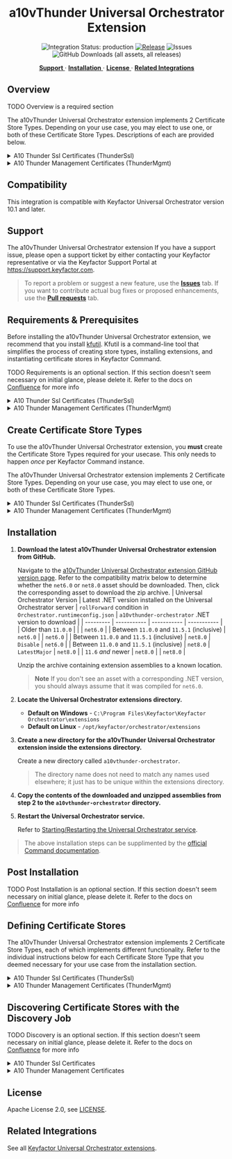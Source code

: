 <h1 align="center" style="border-bottom: none">
    a10vThunder Universal Orchestrator Extension
</h1>

<p align="center">
  <!-- Badges -->
<img src="https://img.shields.io/badge/integration_status-production-3D1973?style=flat-square" alt="Integration Status: production" />
<a href="https://github.com/Keyfactor/a10vthunder-orchestrator/releases"><img src="https://img.shields.io/github/v/release/Keyfactor/a10vthunder-orchestrator?style=flat-square" alt="Release" /></a>
<img src="https://img.shields.io/github/issues/Keyfactor/a10vthunder-orchestrator?style=flat-square" alt="Issues" />
<img src="https://img.shields.io/github/downloads/Keyfactor/a10vthunder-orchestrator/total?style=flat-square&label=downloads&color=28B905" alt="GitHub Downloads (all assets, all releases)" />
</p>

<p align="center">
  <!-- TOC -->
  <a href="#support">
    <b>Support</b>
  </a>
  ·
  <a href="#installation">
    <b>Installation</b>
  </a>
  ·
  <a href="#license">
    <b>License</b>
  </a>
  ·
  <a href="https://github.com/orgs/Keyfactor/repositories?q=orchestrator">
    <b>Related Integrations</b>
  </a>
</p>

## Overview

TODO Overview is a required section

The a10vThunder Universal Orchestrator extension implements 2 Certificate Store Types. Depending on your use case, you may elect to use one, or both of these Certificate Store Types. Descriptions of each are provided below.

<details><summary>A10 Thunder Ssl Certificates (ThunderSsl)</summary>


### ThunderSsl
TODO Global Store Type Section is an optional section. If this section doesn't seem necessary on initial glance, please delete it. Refer to the docs on [Confluence](https://keyfactor.atlassian.net/wiki/x/SAAyHg) for more info


TODO Overview is a required section
</details>

<details><summary>A10 Thunder Management Certificates (ThunderMgmt)</summary>


### ThunderMgmt
TODO Global Store Type Section is an optional section. If this section doesn't seem necessary on initial glance, please delete it. Refer to the docs on [Confluence](https://keyfactor.atlassian.net/wiki/x/SAAyHg) for more info


TODO Overview is a required section
</details>


## Compatibility

This integration is compatible with Keyfactor Universal Orchestrator version 10.1 and later.

## Support
The a10vThunder Universal Orchestrator extension If you have a support issue, please open a support ticket by either contacting your Keyfactor representative or via the Keyfactor Support Portal at https://support.keyfactor.com. 
 
> To report a problem or suggest a new feature, use the **[Issues](../../issues)** tab. If you want to contribute actual bug fixes or proposed enhancements, use the **[Pull requests](../../pulls)** tab.

## Requirements & Prerequisites

Before installing the a10vThunder Universal Orchestrator extension, we recommend that you install [kfutil](https://github.com/Keyfactor/kfutil). Kfutil is a command-line tool that simplifies the process of creating store types, installing extensions, and instantiating certificate stores in Keyfactor Command.


TODO Requirements is an optional section. If this section doesn't seem necessary on initial glance, please delete it. Refer to the docs on [Confluence](https://keyfactor.atlassian.net/wiki/x/SAAyHg) for more info

<details><summary>A10 Thunder Ssl Certificates (ThunderSsl)</summary>

### A10 Thunder Ssl Certificates Requirements
TODO Global Store Type Section is an optional section. If this section doesn't seem necessary on initial glance, please delete it. Refer to the docs on [Confluence](https://keyfactor.atlassian.net/wiki/x/SAAyHg) for more info


TODO Requirements is an optional section. If this section doesn't seem necessary on initial glance, please delete it. Refer to the docs on [Confluence](https://keyfactor.atlassian.net/wiki/x/SAAyHg) for more info
</details>



<details><summary>A10 Thunder Management Certificates (ThunderMgmt)</summary>

### A10 Thunder Management Certificates Requirements
TODO Global Store Type Section is an optional section. If this section doesn't seem necessary on initial glance, please delete it. Refer to the docs on [Confluence](https://keyfactor.atlassian.net/wiki/x/SAAyHg) for more info


TODO Requirements is an optional section. If this section doesn't seem necessary on initial glance, please delete it. Refer to the docs on [Confluence](https://keyfactor.atlassian.net/wiki/x/SAAyHg) for more info
</details>





## Create Certificate Store Types

To use the a10vThunder Universal Orchestrator extension, you **must** create the Certificate Store Types required for your usecase. This only needs to happen _once_ per Keyfactor Command instance.

The a10vThunder Universal Orchestrator extension implements 2 Certificate Store Types. Depending on your use case, you may elect to use one, or both of these Certificate Store Types.

<details><summary>A10 Thunder Ssl Certificates (ThunderSsl)</summary>

TODO Global Store Type Section is an optional section. If this section doesn't seem necessary on initial glance, please delete it. Refer to the docs on [Confluence](https://keyfactor.atlassian.net/wiki/x/SAAyHg) for more info


* **Create ThunderSsl using kfutil**:

    ```shell
    # A10 Thunder Ssl Certificates
    kfutil store-types create ThunderSsl
    ```

* **Create ThunderSsl manually in the Command UI**:
    <details><summary>Create ThunderSsl manually in the Command UI</summary>

    Create a store type called `ThunderSsl` with the attributes in the tables below:

    #### Basic Tab
    | Attribute | Value | Description |
    | --------- | ----- | ----- |
    | Name | A10 Thunder Ssl Certificates | Display name for the store type (may be customized) |
    | Short Name | ThunderSsl | Short display name for the store type |
    | Capability | ThunderSsl | Store type name orchestrator will register with. Check the box to allow entry of value |
    | Supports Add | ✅ Checked | Check the box. Indicates that the Store Type supports Management Add |
    | Supports Remove | ✅ Checked | Check the box. Indicates that the Store Type supports Management Remove |
    | Supports Discovery | 🔲 Unchecked |  Indicates that the Store Type supports Discovery |
    | Supports Reenrollment | ✅ Checked |  Indicates that the Store Type supports Reenrollment |
    | Supports Create | 🔲 Unchecked |  Indicates that the Store Type supports store creation |
    | Needs Server | ✅ Checked | Determines if a target server name is required when creating store |
    | Blueprint Allowed | 🔲 Unchecked | Determines if store type may be included in an Orchestrator blueprint |
    | Uses PowerShell | 🔲 Unchecked | Determines if underlying implementation is PowerShell |
    | Requires Store Password | 🔲 Unchecked | Enables users to optionally specify a store password when defining a Certificate Store. |
    | Supports Entry Password | 🔲 Unchecked | Determines if an individual entry within a store can have a password. |

    The Basic tab should look like this:

    ![ThunderSsl Basic Tab](docsource/images/ThunderSsl-basic-store-type-dialog.png)

    #### Advanced Tab
    | Attribute | Value | Description |
    | --------- | ----- | ----- |
    | Supports Custom Alias | Forbidden | Determines if an individual entry within a store can have a custom Alias. |
    | Private Key Handling | Optional | This determines if Keyfactor can send the private key associated with a certificate to the store. Required because IIS certificates without private keys would be invalid. |
    | PFX Password Style | Default | 'Default' - PFX password is randomly generated, 'Custom' - PFX password may be specified when the enrollment job is created (Requires the Allow Custom Password application setting to be enabled.) |

    The Advanced tab should look like this:

    ![ThunderSsl Advanced Tab](docsource/images/ThunderSsl-advanced-store-type-dialog.png)

    > For Keyfactor **Command versions 24.4 and later**, a Certificate Format dropdown is available with PFX and PEM options. Ensure that **PFX** is selected, as this determines the format of new and renewed certificates sent to the Orchestrator during a Management job. Currently, all Keyfactor-supported Orchestrator extensions support only PFX.

    #### Custom Fields Tab
    Custom fields operate at the certificate store level and are used to control how the orchestrator connects to the remote target server containing the certificate store to be managed. The following custom fields should be added to the store type:

    | Name | Display Name | Description | Type | Default Value/Options | Required |
    | ---- | ------------ | ---- | --------------------- | -------- | ----------- |
    | allowInvalidCert | Allow Invalid Cert on A10 Management API |  | Bool | true | ✅ Checked |

    The Custom Fields tab should look like this:

    ![ThunderSsl Custom Fields Tab](docsource/images/ThunderSsl-custom-fields-store-type-dialog.png)



    </details>
</details>

<details><summary>A10 Thunder Management Certificates (ThunderMgmt)</summary>

TODO Global Store Type Section is an optional section. If this section doesn't seem necessary on initial glance, please delete it. Refer to the docs on [Confluence](https://keyfactor.atlassian.net/wiki/x/SAAyHg) for more info


* **Create ThunderMgmt using kfutil**:

    ```shell
    # A10 Thunder Management Certificates
    kfutil store-types create ThunderMgmt
    ```

* **Create ThunderMgmt manually in the Command UI**:
    <details><summary>Create ThunderMgmt manually in the Command UI</summary>

    Create a store type called `ThunderMgmt` with the attributes in the tables below:

    #### Basic Tab
    | Attribute | Value | Description |
    | --------- | ----- | ----- |
    | Name | A10 Thunder Management Certificates | Display name for the store type (may be customized) |
    | Short Name | ThunderMgmt | Short display name for the store type |
    | Capability | ThunderMgmt | Store type name orchestrator will register with. Check the box to allow entry of value |
    | Supports Add | ✅ Checked | Check the box. Indicates that the Store Type supports Management Add |
    | Supports Remove | ✅ Checked | Check the box. Indicates that the Store Type supports Management Remove |
    | Supports Discovery | 🔲 Unchecked |  Indicates that the Store Type supports Discovery |
    | Supports Reenrollment | ✅ Checked |  Indicates that the Store Type supports Reenrollment |
    | Supports Create | 🔲 Unchecked |  Indicates that the Store Type supports store creation |
    | Needs Server | ✅ Checked | Determines if a target server name is required when creating store |
    | Blueprint Allowed | 🔲 Unchecked | Determines if store type may be included in an Orchestrator blueprint |
    | Uses PowerShell | 🔲 Unchecked | Determines if underlying implementation is PowerShell |
    | Requires Store Password | 🔲 Unchecked | Enables users to optionally specify a store password when defining a Certificate Store. |
    | Supports Entry Password | 🔲 Unchecked | Determines if an individual entry within a store can have a password. |

    The Basic tab should look like this:

    ![ThunderMgmt Basic Tab](docsource/images/ThunderMgmt-basic-store-type-dialog.png)

    #### Advanced Tab
    | Attribute | Value | Description |
    | --------- | ----- | ----- |
    | Supports Custom Alias | Forbidden | Determines if an individual entry within a store can have a custom Alias. |
    | Private Key Handling | Required | This determines if Keyfactor can send the private key associated with a certificate to the store. Required because IIS certificates without private keys would be invalid. |
    | PFX Password Style | Default | 'Default' - PFX password is randomly generated, 'Custom' - PFX password may be specified when the enrollment job is created (Requires the Allow Custom Password application setting to be enabled.) |

    The Advanced tab should look like this:

    ![ThunderMgmt Advanced Tab](docsource/images/ThunderMgmt-advanced-store-type-dialog.png)

    > For Keyfactor **Command versions 24.4 and later**, a Certificate Format dropdown is available with PFX and PEM options. Ensure that **PFX** is selected, as this determines the format of new and renewed certificates sent to the Orchestrator during a Management job. Currently, all Keyfactor-supported Orchestrator extensions support only PFX.

    #### Custom Fields Tab
    Custom fields operate at the certificate store level and are used to control how the orchestrator connects to the remote target server containing the certificate store to be managed. The following custom fields should be added to the store type:

    | Name | Display Name | Description | Type | Default Value/Options | Required |
    | ---- | ------------ | ---- | --------------------- | -------- | ----------- |
    | OrchToScpServerIp | Orch To Scp Server Ip |  | String |  | ✅ Checked |
    | ScpPort | Port Used For Scp |  | String |  | ✅ Checked |
    | ScpUserName | UserName Used For Scp |  | Secret |  | ✅ Checked |
    | ScpPassword | Password Used For Scp |  | Secret |  | ✅ Checked |
    | A10ToScpServerIp | A10 Device To Scp Server Ip |  | String |  | ✅ Checked |
    | allowInvalidCert | Allow Invalid Cert on A10 Management API |  | Bool | true | ✅ Checked |

    The Custom Fields tab should look like this:

    ![ThunderMgmt Custom Fields Tab](docsource/images/ThunderMgmt-custom-fields-store-type-dialog.png)



    </details>
</details>


## Installation

1. **Download the latest a10vThunder Universal Orchestrator extension from GitHub.** 

    Navigate to the [a10vThunder Universal Orchestrator extension GitHub version page](https://github.com/Keyfactor/a10vthunder-orchestrator/releases/latest). Refer to the compatibility matrix below to determine whether the `net6.0` or `net8.0` asset should be downloaded. Then, click the corresponding asset to download the zip archive.
    | Universal Orchestrator Version | Latest .NET version installed on the Universal Orchestrator server | `rollForward` condition in `Orchestrator.runtimeconfig.json` | `a10vthunder-orchestrator` .NET version to download |
    | --------- | ----------- | ----------- | ----------- |
    | Older than `11.0.0` | | | `net6.0` |
    | Between `11.0.0` and `11.5.1` (inclusive) | `net6.0` | | `net6.0` | 
    | Between `11.0.0` and `11.5.1` (inclusive) | `net8.0` | `Disable` | `net6.0` | 
    | Between `11.0.0` and `11.5.1` (inclusive) | `net8.0` | `LatestMajor` | `net8.0` | 
    | `11.6` _and_ newer | `net8.0` | | `net8.0` |

    Unzip the archive containing extension assemblies to a known location.

    > **Note** If you don't see an asset with a corresponding .NET version, you should always assume that it was compiled for `net6.0`.

2. **Locate the Universal Orchestrator extensions directory.**

    * **Default on Windows** - `C:\Program Files\Keyfactor\Keyfactor Orchestrator\extensions`
    * **Default on Linux** - `/opt/keyfactor/orchestrator/extensions`
    
3. **Create a new directory for the a10vThunder Universal Orchestrator extension inside the extensions directory.**
        
    Create a new directory called `a10vthunder-orchestrator`.
    > The directory name does not need to match any names used elsewhere; it just has to be unique within the extensions directory.

4. **Copy the contents of the downloaded and unzipped assemblies from __step 2__ to the `a10vthunder-orchestrator` directory.**

5. **Restart the Universal Orchestrator service.**

    Refer to [Starting/Restarting the Universal Orchestrator service](https://software.keyfactor.com/Core-OnPrem/Current/Content/InstallingAgents/NetCoreOrchestrator/StarttheService.htm).



> The above installation steps can be supplimented by the [official Command documentation](https://software.keyfactor.com/Core-OnPrem/Current/Content/InstallingAgents/NetCoreOrchestrator/CustomExtensions.htm?Highlight=extensions).


## Post Installation

TODO Post Installation is an optional section. If this section doesn't seem necessary on initial glance, please delete it. Refer to the docs on [Confluence](https://keyfactor.atlassian.net/wiki/x/SAAyHg) for more info


## Defining Certificate Stores

The a10vThunder Universal Orchestrator extension implements 2 Certificate Store Types, each of which implements different functionality. Refer to the individual instructions below for each Certificate Store Type that you deemed necessary for your use case from the installation section.

<details><summary>A10 Thunder Ssl Certificates (ThunderSsl)</summary>

TODO Global Store Type Section is an optional section. If this section doesn't seem necessary on initial glance, please delete it. Refer to the docs on [Confluence](https://keyfactor.atlassian.net/wiki/x/SAAyHg) for more info

TODO Certificate Store Configuration is an optional section. If this section doesn't seem necessary on initial glance, please delete it. Refer to the docs on [Confluence](https://keyfactor.atlassian.net/wiki/x/SAAyHg) for more info



> The content in this section can be supplimented by the [official Command documentation](https://software.keyfactor.com/Core-OnPrem/Current/Content/ReferenceGuide/Certificate%20Stores.htm?Highlight=certificate%20store).


</details>

<details><summary>A10 Thunder Management Certificates (ThunderMgmt)</summary>

TODO Global Store Type Section is an optional section. If this section doesn't seem necessary on initial glance, please delete it. Refer to the docs on [Confluence](https://keyfactor.atlassian.net/wiki/x/SAAyHg) for more info

TODO Certificate Store Configuration is an optional section. If this section doesn't seem necessary on initial glance, please delete it. Refer to the docs on [Confluence](https://keyfactor.atlassian.net/wiki/x/SAAyHg) for more info



> The content in this section can be supplimented by the [official Command documentation](https://software.keyfactor.com/Core-OnPrem/Current/Content/ReferenceGuide/Certificate%20Stores.htm?Highlight=certificate%20store).


</details>

## Discovering Certificate Stores with the Discovery Job
TODO Discovery is an optional section. If this section doesn't seem necessary on initial glance, please delete it. Refer to the docs on [Confluence](https://keyfactor.atlassian.net/wiki/x/SAAyHg) for more info

<details><summary>A10 Thunder Ssl Certificates</summary>


### A10 Thunder Ssl Certificates Discovery Job
TODO Global Store Type Section is an optional section. If this section doesn't seem necessary on initial glance, please delete it. Refer to the docs on [Confluence](https://keyfactor.atlassian.net/wiki/x/SAAyHg) for more info


TODO Discovery Job Configuration is an optional section. If this section doesn't seem necessary on initial glance, please delete it. Refer to the docs on [Confluence](https://keyfactor.atlassian.net/wiki/x/SAAyHg) for more info
</details>


<details><summary>A10 Thunder Management Certificates</summary>


### A10 Thunder Management Certificates Discovery Job
TODO Global Store Type Section is an optional section. If this section doesn't seem necessary on initial glance, please delete it. Refer to the docs on [Confluence](https://keyfactor.atlassian.net/wiki/x/SAAyHg) for more info


TODO Discovery Job Configuration is an optional section. If this section doesn't seem necessary on initial glance, please delete it. Refer to the docs on [Confluence](https://keyfactor.atlassian.net/wiki/x/SAAyHg) for more info
</details>





## License

Apache License 2.0, see [LICENSE](LICENSE).

## Related Integrations

See all [Keyfactor Universal Orchestrator extensions](https://github.com/orgs/Keyfactor/repositories?q=orchestrator).